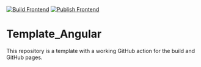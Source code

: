 [![Build Frontend](https://github.com/JustinKaram04/dhbwka-karteikarten/actions/workflows/build-frontend.yml/badge.svg)](https://github.com/JustinKaram04/dhbwka-karteikarten/actions/workflows/build-frontend.yml)
[![Publish Frontend](https://github.com/JustinKaram04/dhbwka-karteikarten/actions/workflows/publish-frontend.yml/badge.svg)](https://github.com/JustinKaram04/dhbwka-karteikarten/actions/workflows/publish-frontend.yml)
# Template_Angular
This repository is a template with a working GitHub action for the build and GitHub pages.
